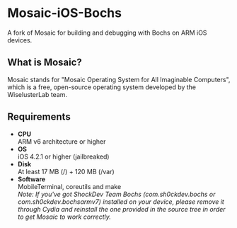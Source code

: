 # Mosaic-iOS-Bochs
A fork of Mosaic for building and debugging with Bochs on ARM iOS devices.

## What is Mosaic?
Mosaic stands for "Mosaic Operating System for All Imaginable Computers", which is a free, open-source operating system developed by the WiselusterLab team.

## Requirements
* **CPU**<br>
ARM v6 architecture or higher
* **OS**<br>
iOS 4.2.1 or higher (jailbreaked)
* **Disk**<br>
At least 17 MB (/) + 120 MB (/var)
* **Software**<br>
MobileTerminal, coreutils and make<br>
*Note: If you've got ShockDev Team Bochs (com.sh0ckdev.bochs or com.sh0ckdev.bochsarmv7) installed on your device, please remove it through Cydia and reinstall the one provided in the source tree in order to get Mosaic to work correctly.*
